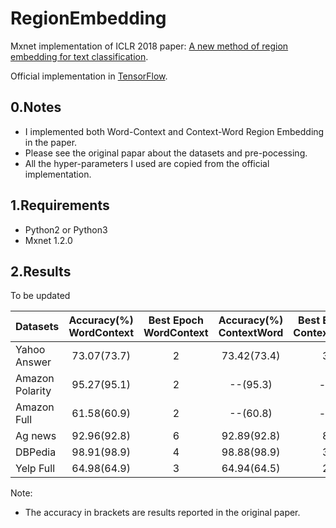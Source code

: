 # RegionEmbedding
Mxnet implementation of ICLR 2018 paper: [A new method of region embedding for text classification](https://openreview.net/forum?id=BkSDMA36Z).

Official implementation in [TensorFlow](https://github.com/text-representation/local-context-unit).

## 0.Notes

- I implemented both Word-Context and Context-Word Region Embedding in the paper.
- Please see the original papar about the datasets and pre-pocessing.
- All the hyper-parameters I used are copied from the official implementation.
## 1.Requirements

- Python2 or Python3
- Mxnet 1.2.0
## 2.Results

To be updated

|Datasets| Accuracy(%)<br>WordContext|Best Epoch<br>WordContext|Accuracy(%)<br>ContextWord|Best Epoch<br>ContextWord|
| :-- | :--: | :--: | :--: | :--: |
|Yahoo Answer|73.07(73.7)|2|73.42(73.4)|3|
|Amazon Polarity|95.27(95.1)|2|--(95.3)|--|
|Amazon Full|61.58(60.9)|2|--(60.8)|--|
|Ag news| 92.96(92.8)|6|92.89(92.8)|8|
|DBPedia|98.91(98.9)|4|98.88(98.9)|3|
|Yelp Full| 64.98(64.9)|3|64.94(64.5)|2|

Note: 
- The accuracy in brackets are results reported in the original paper.
